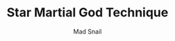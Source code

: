 --- 
slug: "star-martial-god-technique"
title: "Star Martial God Technique"
publishdate: "2018-12-18"
src: "https://365manga.net/manga/star-martial-god-technique"
author: "Mad Snail"
image: "https://data.365manga.net/images/thumbnails/32738-star-martial-god-technique.jpg"
tags: ["Action","Adventure","Drama","Fantasy","Harem","Martial arts","Reverse harem","Romance","Seinen"]
chapters: ["Chapter 192 ","Chapter 191 ","Chapter 190 ","Chapter 189 ","Chapter 188 ","Chapter 187 ","Chapter 186 ","Chapter 185 ","Chapter 184 ","Chapter 183 ","Chapter 182 ","Chapter 181 ","Chapter 180 ","Chapter 179 ","Chapter 178 ","Chapter 177 ","Chapter 176 ","Chapter 175 ","Chapter 174 ","Chapter 173 ","Chapter 172 ","Chapter 171 ","Chapter 170 ","Chapter 169 ","Chapter 168 ","Chapter 167 ","Chapter 166 ","Chapter 165 ","Chapter 164 ","Chapter 163 ","Chapter 162 ","Chapter 161 ","Chapter 160 ","Chapter 159 ","Chapter 158 ","Chapter 157 ","Chapter 156 ","Chapter 155 ","Chapter 154 ","Chapter 153 ","Chapter 152 ","Chapter 151 ","Chapter 150 ","Chapter 149 ","Chapter 148 ","Chapter 147 ","Chapter 146 ","Chapter 145 ","Chapter 144 ","Chapter 143 ","Chapter 142 ","Chapter 141 ","Chapter 140 ","Chapter 139 ","Chapter 138 ","Chapter 137 ","Chapter 136 ","Chapter 135 ","Chapter 134 ","Chapter 133 ","Chapter 132 ","Chapter 131 ","Chapter 130 ","Chapter 129 ","Chapter 128 ","Chapter 127 ","Chapter 126 ","Chapter 125 ","Chapter 124 ","Chapter 123 ","Chapter 122 ","Chapter 121 ","Chapter 120 ","Chapter 119 ","Chapter 118 ","Chapter 117 ","Chapter 116 ","Chapter 115 ","Chapter 114 ","Chapter 113 ","Chapter 112 ","Chapter 111 ","Chapter 110 ","Chapter 109 ","Chapter 108 ","Chapter 107 ","Chapter 106 ","Chapter 105 ","Chapter 104 ","Chapter 103 ","Chapter 102 ","Chapter 101 ","Chapter 100 ","Chapter 99 ","Chapter 98 ","Chapter 97 ","Chapter 96 ","Chapter 95: A Fish ","Chapter 94: Purple Jade ","Chapter 93 ","Chapter 92 ","Chapter 91 ","Chapter 90 ","Chapter 89: Strength ","Chapter 88: False Accusations ","Chapter 87: Zhao Clan ","Chapter 86 ","Chapter 85: Blue Divine Carp ","Chapter 84: Kicked Out? (2) ","Chapter 83: Kicked Out? ","Chapter 82: Returning Home (2) ","Chapter 81 ","Chapter 80 ","Chapter 79: Vice-principal He (2) ","Chapter 78: Vice-principal He ","Chapter 77 ","Chapter 76: Biting The Hand That Feeds You ","Chapter 75 ","Chapter 74: You Bastard! (2) ","Chapter 73: You Bastard! ","Chapter 72: Life And Death(2) ","Chapter 71: Life And Death ","Chapter 70: North Guardian Lord ","Chapter 69 ","Chapter 68: You Think You Can Escape? ","Chapter 67: Still Going? ","Chapter 66: Dark Qi (2) ","Chapter 65: Dark Qi ","Chapter 64: Poison ","Chapter 63: Hatred (2) ","Chapter 62: Hatred ","Chapter 61: Who Is It? ","Chapter 60: Anger Kill (2) ","Chapter 59: Anger Kill ","Chapter 58: Menace ","Chapter 57: Don't Peep! ","Chapter 56: Poisoned? ","Chapter 55: Lean On Your Shoulder ","Chapter 54: Goodwill Gesture ","Chapter 53: Reality (2) ","Chapter 52: Reality ","Chapter 51: Dark Messenger (2) ","Chapter 50: Dark Messenger ","Chapter 49: Powerful ","Chapter 48: Framed ","Chapter 47: Argument (3) ","Chapter 46: Argument (2) ","Chapter 45: Argument ","Chapter 44: Prime Suspect? ","Chapter 43: Spiritual Items ","Chapter 42: Ice Dragon (3) ","Chapter 41: Ice Dragon (2) ","Chapter 40: Ice Dragon ","Chapter 39: Heaven's Halberd ","Chapter 38 ","Chapter 37: Cave (2) ","Chapter 36: Cave ","Chapter 35: Cold Protection ","Chapter 34: Unbridled ","Chapter 33: Heavenly Eye Breaker ","Chapter 32: Spar ","Chapter 31: Star Flame Blade ","Chapter 30: Girlfriends ","Chapter 29: Landslide ","Chapter 28: Xia Yuning ","Chapter 27: Investigation ","Chapter 26: Where Does It Hurt? ","Chapter 25: Teach Us ","Chapter 24: Broken (2) ","Chapter 23: Broken ","Chapter 22: Star Eyes ","Chapter 22: V2 : Star Eyes ","Chapter 21: Star Pillar ","Chapter 20: Blood Demon ","Chapter 19: Friends ","Chapter 18: Heal (2) ","Chapter 17: Heal ","Chapter 16: Mistake (2) ","Chapter 15: Mistake ","Chapter 14: An Xueyun ","Chapter 13: It Was An Accident! (2) ","Chapter 12: It Was An Accident! ","Chapter 11: Goal ","Chapter 10: Star Martial God Technique ","Chapter 9: Receiving Disciples ","Chapter 8: How Many? ","Chapter 7: What Happened? ","Chapter 6: Red Soul Crystal ","Chapter 5: Lin Hong ","Chapter 4: To Kneel Or Not To Kneel (2) ","Chapter 3: To Kneel Or Not To Kneel (2) ","Chapter 2: To Kneel Or Not To Kneel ","Chapter 1: Three Great Martial Arts"]
chapterlinks: ["https://365manga.net/star-martial-god-technique/chapter-192.html","https://365manga.net/star-martial-god-technique/chapter-191.html","https://365manga.net/star-martial-god-technique/chapter-190.html","https://365manga.net/star-martial-god-technique/chapter-189.html","https://365manga.net/star-martial-god-technique/chapter-188.html","https://365manga.net/star-martial-god-technique/chapter-187.html","https://365manga.net/star-martial-god-technique/chapter-186.html","https://365manga.net/star-martial-god-technique/chapter-185.html","https://365manga.net/star-martial-god-technique/chapter-184.html","https://365manga.net/star-martial-god-technique/chapter-183.html","https://365manga.net/star-martial-god-technique/chapter-182.html","https://365manga.net/star-martial-god-technique/chapter-181.html","https://365manga.net/star-martial-god-technique/chapter-180.html","https://365manga.net/star-martial-god-technique/chapter-179.html","https://365manga.net/star-martial-god-technique/chapter-178.html","https://365manga.net/star-martial-god-technique/chapter-177.html","https://365manga.net/star-martial-god-technique/chapter-176.html","https://365manga.net/star-martial-god-technique/chapter-175.html","https://365manga.net/star-martial-god-technique/chapter-174.html","https://365manga.net/star-martial-god-technique/chapter-173.html","https://365manga.net/star-martial-god-technique/chapter-172.html","https://365manga.net/star-martial-god-technique/chapter-171.html","https://365manga.net/star-martial-god-technique/chapter-170.html","https://365manga.net/star-martial-god-technique/chapter-169.html","https://365manga.net/star-martial-god-technique/chapter-168.html","https://365manga.net/star-martial-god-technique/chapter-167.html","https://365manga.net/star-martial-god-technique/chapter-166.html","https://365manga.net/star-martial-god-technique/chapter-165.html","https://365manga.net/star-martial-god-technique/chapter-164.html","https://365manga.net/star-martial-god-technique/chapter-163.html","https://365manga.net/star-martial-god-technique/chapter-162.html","https://365manga.net/star-martial-god-technique/chapter-161.html","https://365manga.net/star-martial-god-technique/chapter-160.html","https://365manga.net/star-martial-god-technique/chapter-159.html","https://365manga.net/star-martial-god-technique/chapter-158.html","https://365manga.net/star-martial-god-technique/chapter-157.html","https://365manga.net/star-martial-god-technique/chapter-156.html","https://365manga.net/star-martial-god-technique/chapter-155.html","https://365manga.net/star-martial-god-technique/chapter-154.html","https://365manga.net/star-martial-god-technique/chapter-153.html","https://365manga.net/star-martial-god-technique/chapter-152.html","https://365manga.net/star-martial-god-technique/chapter-151.html","https://365manga.net/star-martial-god-technique/chapter-150.html","https://365manga.net/star-martial-god-technique/chapter-149.html","https://365manga.net/star-martial-god-technique/chapter-148.html","https://365manga.net/star-martial-god-technique/chapter-147.html","https://365manga.net/star-martial-god-technique/chapter-146.html","https://365manga.net/star-martial-god-technique/chapter-145.html","https://365manga.net/star-martial-god-technique/chapter-144.html","https://365manga.net/star-martial-god-technique/chapter-143.html","https://365manga.net/star-martial-god-technique/chapter-142.html","https://365manga.net/star-martial-god-technique/chapter-141.html","https://365manga.net/star-martial-god-technique/chapter-140.html","https://365manga.net/star-martial-god-technique/chapter-139.html","https://365manga.net/star-martial-god-technique/chapter-138.html","https://365manga.net/star-martial-god-technique/chapter-137.html","https://365manga.net/star-martial-god-technique/chapter-136.html","https://365manga.net/star-martial-god-technique/chapter-135.html","https://365manga.net/star-martial-god-technique/chapter-134.html","https://365manga.net/star-martial-god-technique/chapter-133.html","https://365manga.net/star-martial-god-technique/chapter-132.html","https://365manga.net/star-martial-god-technique/chapter-131.html","https://365manga.net/star-martial-god-technique/chapter-130.html","https://365manga.net/star-martial-god-technique/chapter-129.html","https://365manga.net/star-martial-god-technique/chapter-128.html","https://365manga.net/star-martial-god-technique/chapter-127.html","https://365manga.net/star-martial-god-technique/chapter-126.html","https://365manga.net/star-martial-god-technique/chapter-125.html","https://365manga.net/star-martial-god-technique/chapter-124.html","https://365manga.net/star-martial-god-technique/chapter-123.html","https://365manga.net/star-martial-god-technique/chapter-122.html","https://365manga.net/star-martial-god-technique/chapter-121.html","https://365manga.net/star-martial-god-technique/chapter-120.html","https://365manga.net/star-martial-god-technique/chapter-119.html","https://365manga.net/star-martial-god-technique/chapter-118.html","https://365manga.net/star-martial-god-technique/chapter-117.html","https://365manga.net/star-martial-god-technique/chapter-116.html","https://365manga.net/star-martial-god-technique/chapter-115.html","https://365manga.net/star-martial-god-technique/chapter-114.html","https://365manga.net/star-martial-god-technique/chapter-113.html","https://365manga.net/star-martial-god-technique/chapter-112.html","https://365manga.net/star-martial-god-technique/chapter-111.html","https://365manga.net/star-martial-god-technique/chapter-110.html","https://365manga.net/star-martial-god-technique/chapter-109.html","https://365manga.net/star-martial-god-technique/chapter-108.html","https://365manga.net/star-martial-god-technique/chapter-107.html","https://365manga.net/star-martial-god-technique/chapter-106.html","https://365manga.net/star-martial-god-technique/chapter-105.html","https://365manga.net/star-martial-god-technique/chapter-104.html","https://365manga.net/star-martial-god-technique/chapter-103.html","https://365manga.net/star-martial-god-technique/chapter-102.html","https://365manga.net/star-martial-god-technique/chapter-101.html","https://365manga.net/star-martial-god-technique/chapter-100.html","https://365manga.net/star-martial-god-technique/chapter-99.html","https://365manga.net/star-martial-god-technique/chapter-98.html","https://365manga.net/star-martial-god-technique/chapter-97.html","https://365manga.net/star-martial-god-technique/chapter-96.html","https://365manga.net/star-martial-god-technique/chapter-95.html","https://365manga.net/star-martial-god-technique/chapter-94.html","https://365manga.net/star-martial-god-technique/chapter-93.html","https://365manga.net/star-martial-god-technique/chapter-92.html","https://365manga.net/star-martial-god-technique/chapter-91.html","https://365manga.net/star-martial-god-technique/chapter-90.html","https://365manga.net/star-martial-god-technique/chapter-89.html","https://365manga.net/star-martial-god-technique/chapter-88.html","https://365manga.net/star-martial-god-technique/chapter-87.html","https://365manga.net/star-martial-god-technique/chapter-86.html","https://365manga.net/star-martial-god-technique/chapter-85.html","https://365manga.net/star-martial-god-technique/chapter-84.html","https://365manga.net/star-martial-god-technique/chapter-83.html","https://365manga.net/star-martial-god-technique/chapter-82.html","https://365manga.net/star-martial-god-technique/chapter-81.html","https://365manga.net/star-martial-god-technique/chapter-80.html","https://365manga.net/star-martial-god-technique/chapter-79.html","https://365manga.net/star-martial-god-technique/chapter-78.html","https://365manga.net/star-martial-god-technique/chapter-77.html","https://365manga.net/star-martial-god-technique/chapter-76.html","https://365manga.net/star-martial-god-technique/chapter-75.html","https://365manga.net/star-martial-god-technique/chapter-74.html","https://365manga.net/star-martial-god-technique/chapter-73.html","https://365manga.net/star-martial-god-technique/chapter-72.html","https://365manga.net/star-martial-god-technique/chapter-71.html","https://365manga.net/star-martial-god-technique/chapter-70.html","https://365manga.net/star-martial-god-technique/chapter-69.html","https://365manga.net/star-martial-god-technique/chapter-68.html","https://365manga.net/star-martial-god-technique/chapter-67.html","https://365manga.net/star-martial-god-technique/chapter-66.html","https://365manga.net/star-martial-god-technique/chapter-65.html","https://365manga.net/star-martial-god-technique/chapter-64.html","https://365manga.net/star-martial-god-technique/chapter-63.html","https://365manga.net/star-martial-god-technique/chapter-62.html","https://365manga.net/star-martial-god-technique/chapter-61.html","https://365manga.net/star-martial-god-technique/chapter-60.html","https://365manga.net/star-martial-god-technique/chapter-59.html","https://365manga.net/star-martial-god-technique/chapter-58.html","https://365manga.net/star-martial-god-technique/chapter-57.html","https://365manga.net/star-martial-god-technique/chapter-56.html","https://365manga.net/star-martial-god-technique/chapter-55.html","https://365manga.net/star-martial-god-technique/chapter-54.html","https://365manga.net/star-martial-god-technique/chapter-53.html","https://365manga.net/star-martial-god-technique/chapter-52.html","https://365manga.net/star-martial-god-technique/chapter-51.html","https://365manga.net/star-martial-god-technique/chapter-50.html","https://365manga.net/star-martial-god-technique/chapter-49.html","https://365manga.net/star-martial-god-technique/chapter-48.html","https://365manga.net/star-martial-god-technique/chapter-47.html","https://365manga.net/star-martial-god-technique/chapter-46.html","https://365manga.net/star-martial-god-technique/chapter-45.html","https://365manga.net/star-martial-god-technique/chapter-44.html","https://365manga.net/star-martial-god-technique/chapter-43.html","https://365manga.net/star-martial-god-technique/chapter-42.html","https://365manga.net/star-martial-god-technique/chapter-41.html","https://365manga.net/star-martial-god-technique/chapter-40.html","https://365manga.net/star-martial-god-technique/chapter-39.html","https://365manga.net/star-martial-god-technique/chapter-38.html","https://365manga.net/star-martial-god-technique/chapter-37.html","https://365manga.net/star-martial-god-technique/chapter-36.html","https://365manga.net/star-martial-god-technique/chapter-35.html","https://365manga.net/star-martial-god-technique/chapter-34.html","https://365manga.net/star-martial-god-technique/chapter-33.html","https://365manga.net/star-martial-god-technique/chapter-32.html","https://365manga.net/star-martial-god-technique/chapter-31.html","https://365manga.net/star-martial-god-technique/chapter-30.html","https://365manga.net/star-martial-god-technique/chapter-29.html","https://365manga.net/star-martial-god-technique/chapter-28.html","https://365manga.net/star-martial-god-technique/chapter-27.html","https://365manga.net/star-martial-god-technique/chapter-26.html","https://365manga.net/star-martial-god-technique/chapter-25.html","https://365manga.net/star-martial-god-technique/chapter-24.html","https://365manga.net/star-martial-god-technique/chapter-23.html","https://365manga.net/star-martial-god-technique/chapter-22.html","https://365manga.net/star-martial-god-technique/chapter-22.html","https://365manga.net/star-martial-god-technique/chapter-21.html","https://365manga.net/star-martial-god-technique/chapter-20.html","https://365manga.net/star-martial-god-technique/chapter-19.html","https://365manga.net/star-martial-god-technique/chapter-18.html","https://365manga.net/star-martial-god-technique/chapter-17.html","https://365manga.net/star-martial-god-technique/chapter-16.html","https://365manga.net/star-martial-god-technique/chapter-15.html","https://365manga.net/star-martial-god-technique/chapter-14.html","https://365manga.net/star-martial-god-technique/chapter-13.html","https://365manga.net/star-martial-god-technique/chapter-12.html","https://365manga.net/star-martial-god-technique/chapter-11.html","https://365manga.net/star-martial-god-technique/chapter-10.html","https://365manga.net/star-martial-god-technique/chapter-9.html","https://365manga.net/star-martial-god-technique/chapter-8.html","https://365manga.net/star-martial-god-technique/chapter-7.html","https://365manga.net/star-martial-god-technique/chapter-6.html","https://365manga.net/star-martial-god-technique/chapter-5.html","https://365manga.net/star-martial-god-technique/chapter-4.html","https://365manga.net/star-martial-god-technique/chapter-3.html","https://365manga.net/star-martial-god-technique/chapter-2.html","https://365manga.net/star-martial-god-technique/chapter-1.html"]
description: "In the whole world there lays twelve paths to climb Tower of God, and in legends these twelve pathways leads toward legendary road of immortality. However these paths in the Tower of God, are far too long, without end. In ancient times there once were many types of martial arts, sadly the world underwent terrible changes, and only three were left: Flame, Dragon and Star Martial Arts. Generations of experts of those three martial arts are searching for the road of immortality. A Star Martial Arts practitioner on his journey of lifetime, plans to become the Highest God."
---